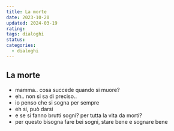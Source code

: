 ```yaml
---
title: La morte
date: 2023-10-20
updated: 2024-03-19
rating: 
tags: dialoghi
status: 
categories:
  - dialoghi
---
```

## La morte

- mamma.. cosa succede quando si muore?
- eh.. non si sa di preciso..
- io penso che si sogna per sempre
- eh si, può darsi
- e se si fanno brutti sogni? per tutta la vita da morti?
- per questo bisogna fare bei sogni, stare bene e sognare bene
